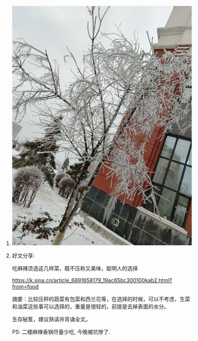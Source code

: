 1. ![image-20201122151223459](./docs/image-20201122151223459.png)

2. 好文分享:

   吃麻辣烫选这几样菜，既不压称又美味，聪明人的选择

   https://k.sina.cn/article_6891658179_19ac65bc300100kab2.html?from=food

   

   摘要：比较压秤的蔬菜有包菜和西兰花等，在选择的时候，可以不考虑，生菜和油菜这些事可以选择的，重量是很轻的，前提是去掉表面的水分。

   

   生存秘笈，建议熟读并背诵全文。

   PS: 二楼麻辣香锅尽量少吃, 今晚被坑惨了. 
   
